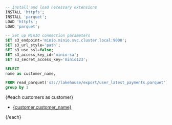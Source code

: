 ```sql customers
-- Install and load necessary extensions
INSTALL 'httpfs';
INSTALL 'parquet';
LOAD 'httpfs';
LOAD 'parquet';

-- Set up MinIO connection parameters
SET s3_endpoint='minio.minio.svc.cluster.local:9000';
SET s3_url_style='path';
SET s3_use_ssl=false;
SET s3_access_key_id='minio-sa';
SET s3_secret_access_key='minio123';

SELECT 
name as customer_name,

FROM read_parquet('s3://lakehouse/export/user_latest_payments.parquet')
group by 1
```

{#each customers as customer}

- [{customer.customer_name}](./{customer.customer_name})

{/each}